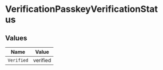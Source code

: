 # VerificationPasskeyVerificationStatus


## Values

| Name       | Value      |
| ---------- | ---------- |
| `Verified` | verified   |